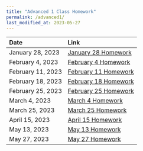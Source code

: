 ```yaml
---
title: "Advanced 1 Class Homework"
permalink: /advanced1/
last_modified_at: 2023-05-27
---
```


| Date | Link  |
| :--- |  :--- |
|January 28, 2023| [January 28 Homework](https://forms.gle/ndiNwRerNVZ3GGWm8)|
|February 4, 2023| [February 4 Homework](https://forms.gle/JS9rgmhPBQ97q8Aj9)|
|February 11, 2023| [February 11 Homework](https://forms.gle/G35n1Re3iyx59BnZA)|
|February 18, 2023| [February 18 Homework](https://forms.gle/EgMaEdREMASaMz9E6)|
|February 25, 2023| [February 25 Homework](https://forms.gle/gg21SwFTwUL5Czhc6)|
|March 4, 2023| [March 4 Homework](https://forms.gle/xKvFWHnRLjDDGkSPA)|
|March 25, 2023| [March 25 Homework](https://forms.gle/ffMGuxj7bdDZbbE26)|
|April 15, 2023| [April 15 Homework](https://forms.gle/QbArEwf1GSL9TCkv5)|
|May 13, 2023| [May 13 Homework](https://forms.gle/3ZpiwtRc8XMSsa2g6)|
|May 27, 2023| [May 27 Homework](https://forms.gle/4fAyZAnhDbkQztW76)|